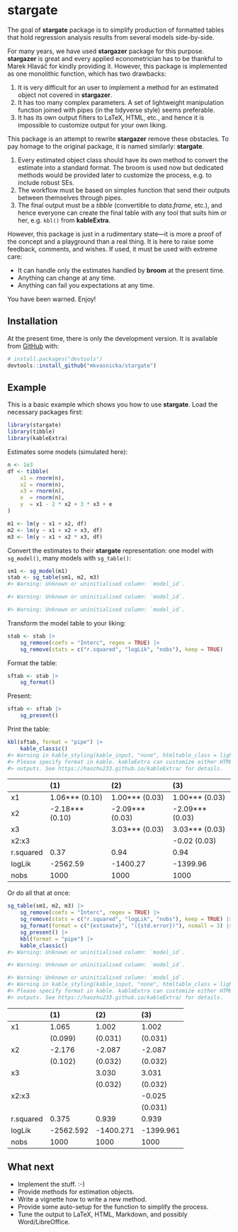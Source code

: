 
<!-- README.md is generated from README.Rmd. Please edit that file -->

# stargate

<!-- badges: start -->
<!-- badges: end -->

The goal of **stargate** package is to simplify production of formatted
tables that hold regression analysis results from several models
side-by-side.

For many years, we have used **stargazer** package for this purpose.
**stargazer** is great and every applied econometrician has to be
thankful to Marek Hlaváč for kindly providing it. However, this package
is implemented as one monolithic function, which has two drawbacks:

1.  It is very difficult for an user to implement a method for an
    estimated object not covered in **stargazer**.
2.  It has too many complex parameters. A set of lightweight
    manipulation function joined with pipes (in the tidyverse style)
    seems preferable.
3.  It has its own output filters to LaTeX, HTML, etc., and hence it is
    impossible to customize output for your own liking.

This package is an attempt to rewrite **stargazer** remove these
obstacles. To pay homage to the original package, it is named similarly:
**stargate**.

1.  Every estimated object class should have its own method to convert
    the estimate into a standard format. The broom is used now but
    dedicated methods would be provided later to customize the process,
    e.g. to include robust SEs.
2.  The workflow must be based on simples function that send their
    outputs between themselves through pipes.
3.  The final output must be a *tibble* (convertible to *data.frame*,
    etc.), and hence everyone can create the final table with any tool
    that suits him or her, e.g. `kbl()` from **kableExtra**.

However, this package is just in a rudimentary state—it is more a proof
of the concept and a playground than a real thing. It is here to raise
some feedback, comments, and wishes. If used, it must be used with
extreme care:

-   It can handle only the estimates handled by **broom** at the present
    time.
-   Anything can change at any time.
-   Anything can fail you expectations at any time.

You have been warned. Enjoy!

## Installation

<!--
You can install the released version of stargate from [CRAN](https://CRAN.R-project.org) with:

``` r
install.packages("stargate")
```
-->

At the present time, there is only the development version. It is
available from [GitHub](https://github.com/) with:

``` r
# install.packages("devtools")
devtools::install_github("mkvasnicka/stargate")
```

## Example

This is a basic example which shows you how to use **stargate**. Load
the necessary packages first:

``` r
library(stargate)
library(tibble)
library(kableExtra)
```

Estimates some models (simulated here):

``` r
n <- 1e3
df <- tibble(
    x1 = rnorm(n),
    x2 = rnorm(n),
    x3 = rnorm(n),
    e  = rnorm(n),
    y  = x1 - 2 * x2 + 3 * x3 + e
)

m1 <- lm(y ~ x1 + x2, df)
m2 <- lm(y ~ x1 + x2 + x3, df)
m3 <- lm(y ~ x1 + x2 * x3, df)
```

Convert the estimates to their **stargate** representation: one model
with `sg_model()`, many models with `sg_table()`:

``` r
sm1 <- sg_model(m1)
stab <- sg_table(sm1, m2, m3)
#> Warning: Unknown or uninitialised column: `model_id`.

#> Warning: Unknown or uninitialised column: `model_id`.

#> Warning: Unknown or uninitialised column: `model_id`.
```

Transform the model table to your liking:

``` r
stab <- stab |>
    sg_remove(coefs = "Interc", regex = TRUE) |> 
    sg_remove(stats = c("r.squared", "logLik", "nobs"), keep = TRUE)
```

Format the table:

``` r
sftab <- stab |> 
    sg_format()
```

Present:

``` r
sftab <- sftab |> 
    sg_present()
```

Print the table:

``` r
kbl(sftab, format = "pipe") |> 
    kable_classic()
#> Warning in kable_styling(kable_input, "none", htmltable_class = light_class, :
#> Please specify format in kable. kableExtra can customize either HTML or LaTeX
#> outputs. See https://haozhu233.github.io/kableExtra/ for details.
```

|           | \(1\)              | \(2\)              | \(3\)              |
|:----------|:-------------------|:-------------------|:-------------------|
| x1        | 1.06\*\*\* (0.10)  | 1.00\*\*\* (0.03)  | 1.00\*\*\* (0.03)  |
| x2        | -2.18\*\*\* (0.10) | -2.09\*\*\* (0.03) | -2.09\*\*\* (0.03) |
| x3        |                    | 3.03\*\*\* (0.03)  | 3.03\*\*\* (0.03)  |
| x2:x3     |                    |                    | -0.02 (0.03)       |
| r.squared | 0.37               | 0.94               | 0.94               |
| logLik    | -2562.59           | -1400.27           | -1399.96           |
| nobs      | 1000               | 1000               | 1000               |

Or do all that at once:

``` r
sg_table(sm1, m2, m3) |> 
    sg_remove(coefs = "Interc", regex = TRUE) |> 
    sg_remove(stats = c("r.squared", "logLik", "nobs"), keep = TRUE) |> 
    sg_format(format = c("{estimate}", "({std.error})"), nsmall = 3) |> 
    sg_present() |> 
    kbl(format = "pipe") |> 
    kable_classic()
#> Warning: Unknown or uninitialised column: `model_id`.

#> Warning: Unknown or uninitialised column: `model_id`.

#> Warning: Unknown or uninitialised column: `model_id`.
#> Warning in kable_styling(kable_input, "none", htmltable_class = light_class, :
#> Please specify format in kable. kableExtra can customize either HTML or LaTeX
#> outputs. See https://haozhu233.github.io/kableExtra/ for details.
```

|           | \(1\)     | \(2\)     | \(3\)     |
|:----------|:----------|:----------|:----------|
| x1        | 1.065     | 1.002     | 1.002     |
|           | (0.099)   | (0.031)   | (0.031)   |
| x2        | -2.176    | -2.087    | -2.087    |
|           | (0.102)   | (0.032)   | (0.032)   |
| x3        |           | 3.030     | 3.031     |
|           |           | (0.032)   | (0.032)   |
| x2:x3     |           |           | -0.025    |
|           |           |           | (0.031)   |
| r.squared | 0.375     | 0.939     | 0.939     |
| logLik    | -2562.592 | -1400.271 | -1399.961 |
| nobs      | 1000      | 1000      | 1000      |

## What next

-   Implement the stuff. :-)
-   Provide methods for estimation objects.
-   Write a vignette how to write a new method.
-   Provide some auto-setup for the function to simplify the process.
-   Tune the output to LaTeX, HTML, Markdown, and possibly
    Word/LibreOffice.
